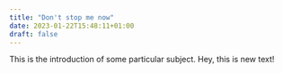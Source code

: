 ```yaml
---
title: "Don't stop me now"
date: 2023-01-22T15:48:11+01:00
draft: false
---
```

This is the introduction of some particular subject.
Hey, this is new text!
